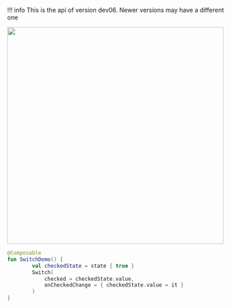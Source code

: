 !!! info
    This is the api of version dev06. Newer versions may have a different one
    
<p align="left">
  <img src ="../../images/SwtichDemo.png" height=500 />
</p>


```kotlin
@Composable
fun SwitchDemo() {
        val checkedState = state { true }
        Switch(
            checked = checkedState.value,
            onCheckedChange = { checkedState.value = it }
        )
}
```